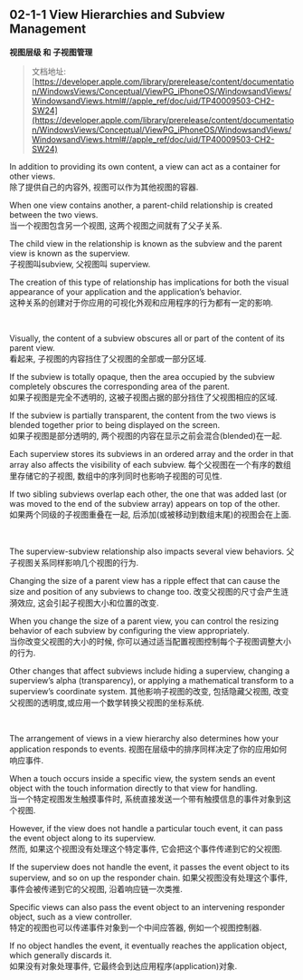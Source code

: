 ## 02-1-1 View Hierarchies and Subview Management
**视图层级 和 子视图管理**

>文档地址: [https://developer.apple.com/library/prerelease/content/documentation/WindowsViews/Conceptual/ViewPG_iPhoneOS/WindowsandViews/WindowsandViews.html#//apple_ref/doc/uid/TP40009503-CH2-SW24](https://developer.apple.com/library/prerelease/content/documentation/WindowsViews/Conceptual/ViewPG_iPhoneOS/WindowsandViews/WindowsandViews.html#//apple_ref/doc/uid/TP40009503-CH2-SW24)

In addition to providing its own content, a view can act as a container for other views.   
除了提供自己的内容外, 视图可以作为其他视图的容器.

When one view contains another, a parent-child relationship is created between the two views.  
当一个视图包含另一个视图, 这两个视图之间就有了父子关系.


The child view in the relationship is known as the subview and the parent view is known as the superview.   
子视图叫subview, 父视图叫 superview.

 The creation of this type of relationship has implications for both the visual appearance of your application and the application’s behavior.  
这种关系的创建对于你应用的可视化外观和应用程序的行为都有一定的影响.

</br>

Visually, the content of a subview obscures all or part of the content of its parent view.  
看起来, 子视图的内容挡住了父视图的全部或一部分区域.


If the subview is totally opaque, then the area occupied by the subview completely obscures the corresponding area of the parent.   
如果子视图是完全不透明的, 这被子视图占据的部分挡住了父视图相应的区域.

If the subview is partially transparent, the content from the two views is blended together prior to being displayed on the screen.  
如果子视图是部分透明的, 两个视图的内容在显示之前会混合(blended)在一起.

Each superview stores its subviews in an ordered array and the order in that array also affects the visibility of each subview. 
每个父视图在一个有序的数组里存储它的子视图, 数组中的序列同时也影响子视图的可见性.

If two sibling subviews overlap each other, the one that was added last (or was moved to the end of the subview array) appears on top of the other.  
如果两个同级的子视图重叠在一起, 后添加(或被移动到数组末尾)的视图会在上面.

</br>

The superview-subview relationship also impacts several view behaviors. 
父子视图关系同样影响几个视图的行为.

Changing the size of a parent view has a ripple effect that can cause the size and position of any subviews to change too. 
改变父视图的尺寸会产生涟漪效应, 这会引起子视图大小和位置的改变.

When you change the size of a parent view, you can control the resizing behavior of each subview by configuring the view appropriately.  
当你改变父视图的大小的时候, 你可以通过适当配置视图控制每个子视图调整大小的行为.

Other changes that affect subviews include hiding a superview, changing a superview’s alpha (transparency), or applying a mathematical transform to a superview’s coordinate system.
其他影响子视图的改变, 包括隐藏父视图, 改变父视图的透明度,或应用一个数学转换父视图的坐标系统.

</br>

The arrangement of views in a view hierarchy also determines how your application responds to events. 
视图在层级中的排序同样决定了你的应用如何响应事件.

When a touch occurs inside a specific view, the system sends an event object with the touch information directly to that view for handling.  
当一个特定视图发生触摸事件时, 系统直接发送一个带有触摸信息的事件对象到这个视图.

However, if the view does not handle a particular touch event, it can pass the event object along to its superview.  
然而, 如果这个视图没有处理这个特定事件, 它会把这个事件传递到它的父视图.


If the superview does not handle the event, it passes the event object to its superview, and so on up the responder chain. 
如果父视图没有处理这个事件, 事件会被传递到它的父视图, 沿着响应链一次类推.

Specific views can also pass the event object to an intervening responder object, such as a view controller.  
特定的视图也可以传递事件对象到一个中间应答器, 例如一个视图控制器.


If no object handles the event, it eventually reaches the application object, which generally discards it.  
如果没有对象处理事件, 它最终会到达应用程序(application)对象.

</br>


